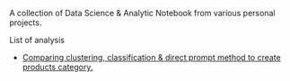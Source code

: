 A collection of Data Science &amp; Analytic Notebook from various personal projects.

List of analysis
- [Comparing clustering, classification & direct prompt method to create products category.](https://github.com/gemalayanuarita/notebook_collections/blob/main/Product%20Category.ipynb)
